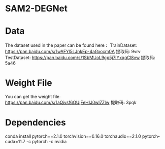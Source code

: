 # SAM2-DEGNet

Data
=============
The dataset used in the paper can be found here：
TrainDataset: https://pan.baidu.com/s/1wAFYl5LJnkEp-4aGxocm0A 提取码: 9vrv  
TestDataset: https://pan.baidu.com/s/1SbMUoL9gp5j7lYxqqCl8vw 提取码: 5a46

Weight File
=============
You can get the weight file: https://pan.baidu.com/s/1aQivsf6OUjFeHIJ0wI7ZIw 提取码: 3pqk

Dependencies
=============
conda install pytorch==2.1.0 torchvision==0.16.0 torchaudio==2.1.0 pytorch-cuda=11.7 -c pytorch -c nvidia

